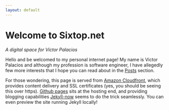```yaml
---
layout: default
---
```



Welcome to Sixtop.net
====================

 _A digital space for Víctor Palacios_

Hello and be welcomed to my personal internet page! My name is Victor Palacios and although my profession is software engineer, I have allegedly few more interests that I hope you can read about in the [Posts](/posts/) section.

For those wondering, this page is served from [Amazon Cloudfront](https://aws.amazon.com/cloudfront/), which provides content delivery and SSL certificates (yes, you should be seeing this over https). [Github pages](https://pages.github.com/) sits at the hosting end, and providing blogging capabilities [Jekyll-now](https://github.com/barryclark/jekyll-now) seems to do the trick seamlessly. You can even preview the site running Jekyll locally!
